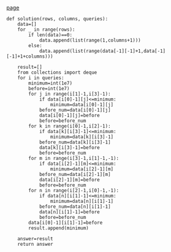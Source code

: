 [page](https://programmers.co.kr/learn/courses/30/lessons/77485)

    def solution(rows, columns, queries):
        data=[]
        for _ in range(rows):
            if len(data)==0:
                data.append(list(range(1,columns+1)))
            else:
                data.append(list(range(data[-1][-1]+1,data[-1][-1]+1+columns)))

        result=[]
        from collections import deque
        for i in queries:
            minimum=int(1e7)
            before=int(1e7)
            for j in range(i[1]-1,i[3]-1):
                if data[i[0]-1][j]<=minimum:
                    minimum=data[i[0]-1][j]
                before_num=data[i[0]-1][j]
                data[i[0]-1][j]=before
                before=before_num
            for k in range(i[0]-1,i[2]-1):
                if data[k][i[3]-1]<=minimum:
                    minimum=data[k][i[3]-1]
                before_num=data[k][i[3]-1]
                data[k][i[3]-1]=before
                before=before_num
            for m in range(i[3]-1,i[1]-1,-1):
                if data[i[2]-1][m]<=minimum:
                    minimum=data[i[2]-1][m]
                before_num=data[i[2]-1][m]
                data[i[2]-1][m]=before
                before=before_num
            for n in range(i[2]-1,i[0]-1,-1):
                if data[n][i[1]-1]<=minimum:
                    minimum=data[n][i[1]-1]
                before_num=data[n][i[1]-1]
                data[n][i[1]-1]=before
                before=before_num
            data[i[0]-1][i[1]-1]=before
            result.append(minimum)

        answer=result
        return answer
